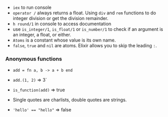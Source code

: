 * `iex` to run console
* `operator /` always returns a float. Using `div` and `rem` functions to do integer division or get the division remainder.
*  `h round/1` in console to access documentation
* use `is_integer/1`, `is_float/1` or `is_number/1` to check if an argument is an integer, a float, or either.
* `Atoms` is a constant whose value is its own name.
* `false`, `true` and `nil` are atoms. Elixir allows you to skip the leading `:`.

### Anonymous functions
* `add = fn a, b -> a + b end`
* `add.(1, 2)`       => 3`
* `is_function(add)` => true


* Single quotes are charlists, double quotes are strings. 
* `'hello' == "hello"` => false
